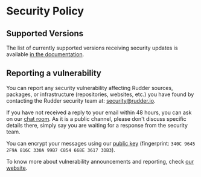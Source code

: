 # Security Policy

## Supported Versions

The list of currently supported versions receiving security updates is available
[in the documentation](https://docs.rudder.io/versions).

## Reporting a vulnerability

You can report any security vulnerability affecting Rudder sources, packages, or infrastructure
(repositories, websites, etc.) you have found by contacting the Rudder security team at:
[security@rudder.io](mailto:security@rudder.io).

If you have not received a reply to your email within 48 hours, you can ask on
our [chat room](https://chat.rudder.io). As it is a public channel, please don't discuss
specific details there, simply say you are waiting for a response from the security team.

You can encrypt your messages using our [public key](https://repository.rudder.io/tools/rudder-security.asc)
(fingerprint: `340C 9645 2F9A 816C 330A 99B7 C854 668E 3617 3DB3`).

To know more about vulnerability announcements and reporting, check [our website](https://www.rudder.io/open-source/).

